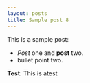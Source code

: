 ```yaml
---
layout: posts
title: Sample post 8
---
```


This is a sample post:
- *Post* one and **post** two.
- bullet point two.

**Test**: This is atest
